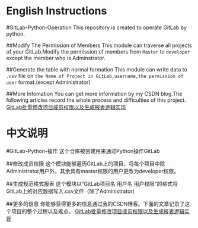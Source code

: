 English Instructions
====================
#GitLab-Python-Operation
This repository is created to operate GitLab by python.

##Modify The Permission of Members
This module can traverse all projects of your GitLab.Modify the permission of members from `Master` to `developer` except the member who is Adminstrator.

##Generate the table with normal formation
This module can write data to `.csv` file on `the Name of Project in GitLab,username,the permission of user` format.(except Administrator)

##More Infomation
You can get more information by my CSDN blog.The following articles record the whole process and difficulties of this project.
[GitLab批量修改项目成员权限以及生成报表逻辑实现](http://blog.csdn.net/blackenn/article/details/53516255)

中文说明
=======
#GitLab-Python-操作
这个仓库被创建用来通过Python操作GitLab

##修改成员权限
这个模块能够遍历GitLab上的项目，将每个项目中除Administrator用户外，其余具有master权限的用户更改为developer权限。 

##生成规范格式报表
这个模块以”GitLab项目名 用户名 用户权限“的格式将GitLab上的对应数据写入.csv文件（除了Administrator) 

##更多的信息
你能够获得更多的信息通过我的CSDN博客。下面的文章记录了这个项目的整个过程以及难点。
[GitLab批量修改项目成员权限以及生成报表逻辑实现](http://blog.csdn.net/blackenn/article/details/53516255)
